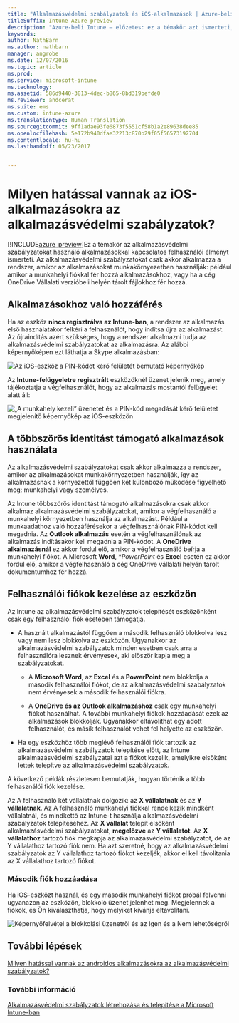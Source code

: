 ```yaml
---
title: "Alkalmazásvédelmi szabályzatok és iOS-alkalmazások | Azure-beli Intune – előzetes"
titleSuffix: Intune Azure preview
description: "Azure-beli Intune – előzetes: ez a témakör azt ismerteti, hogy milyen hatással vannak az iOS-alkalmazásokra az alkalmazásvédelmi szabályzatok."
keywords: 
author: NathBarn
ms.author: nathbarn
manager: angrobe
ms.date: 12/07/2016
ms.topic: article
ms.prod: 
ms.service: microsoft-intune
ms.technology: 
ms.assetid: 586d9440-3813-4dec-b865-8bd319befde0
ms.reviewer: andcerat
ms.suite: ems
ms.custom: intune-azure
ms.translationtype: Human Translation
ms.sourcegitcommit: 9ff1adae93fe6873f5551cf58b1a2e89638dee85
ms.openlocfilehash: 5e172b940dfae32213c870b29f05f56573192704
ms.contentlocale: hu-hu
ms.lasthandoff: 05/23/2017


---
```


# <a name="what-to-expect-when-your-ios-app-is-managed-by-app-protection-policies"></a>Milyen hatással vannak az iOS-alkalmazásokra az alkalmazásvédelmi szabályzatok?
[!INCLUDE[azure_preview](./includes/azure_preview.md)]Ez a témakör az alkalmazásvédelmi szabályzatokat használó alkalmazásokkal kapcsolatos felhasználói élményt ismerteti. Az alkalmazásvédelmi szabályzatokat csak akkor alkalmazza a rendszer, amikor az alkalmazásokat munkakörnyezetben használják: például amikor a munkahelyi fiókkal fér hozzá alkalmazásokhoz, vagy ha a cég OneDrive Vállalati verzióbeli helyén tárolt fájlokhoz fér hozzá.
##  <a name="accessing-apps"></a>Alkalmazásokhoz való hozzáférés

Ha az eszköz **nincs regisztrálva az Intune-ban**, a rendszer az alkalmazás első használatakor felkéri a felhasználót, hogy indítsa újra az alkalmazást.  Az újraindítás azért szükséges, hogy a rendszer alkalmazni tudja az alkalmazásvédelmi szabályzatokat az alkalmazásra. Az alábbi képernyőképen ezt láthatja a Skype alkalmazásban:


![Az iOS-eszköz a PIN-kódot kérő felületét bemutató képernyőkép](./media/ios-pin-prompt.png)

Az **Intune-felügyeletre regisztrált** eszközöknél üzenet jelenik meg, amely tájékoztatja a végfelhasználót, hogy az alkalmazás mostantól felügyelet alatt áll:

![„A munkahely kezeli” üzenetet és a PIN-kód megadását kérő felületet megjelenítő képernyőkép az iOS-eszközön](./media/ios-managed-devices-pin-prompt.png)

##  <a name="using-apps-with-multi-identity-support"></a>A többszörös identitást támogató alkalmazások használata

Az alkalmazásvédelmi szabályzatokat csak akkor alkalmazza a rendszer, amikor az alkalmazásokat munkakörnyezetben használják, így az alkalmazásnak a környezettől függően két különböző működése figyelhető meg: munkahelyi vagy személyes.  

Az Intune többszörös identitást támogató alkalmazásokra csak akkor alkalmaz alkalmazásvédelmi szabályzatokat, amikor a végfelhasználó a munkahelyi környezetben használja az alkalmazást.  Például a munkaadathoz való hozzáférésekor a végfelhasználónak PIN-kódot kell megadnia.  Az **Outlook alkalmazás** esetén a végfelhasználónak az alkalmazás indításakor kell megadnia a PIN-kódot. A **OneDrive alkalmazásnál** ez akkor fordul elő, amikor a végfelhasználó beírja a munkahelyi fiókot.  A Microsoft **Word**, **PowerPoint* és **Excel** esetén ez akkor fordul elő, amikor a végfelhasználó a cég OneDrive vállalati helyén tárolt dokumentumhoz fér hozzá.
##  <a name="managing-user-accounts-on-the-device"></a>Felhasználói fiókok kezelése az eszközön

Az Intune az alkalmazásvédelmi szabályzatok telepítését eszközönként csak egy felhasználói fiók esetében támogatja.

* A használt alkalmazástól függően a második felhasználó blokkolva lesz vagy nem lesz blokkolva az eszközön. Ugyanakkor az alkalmazásvédelmi szabályzatok minden esetben csak arra a felhasználóra lesznek érvényesek, aki először kapja meg a szabályzatokat.
  * A **Microsoft Word**, az **Excel** és a **PowerPoint** nem blokkolja a második felhasználói fiókot, de az alkalmazásvédelmi szabályzatok nem érvényesek a második felhasználói fiókra.  

  * A **OneDrive és az Outlook alkalmazáshoz** csak egy munkahelyi fiókot használhat.  A további munkahelyi fiókok hozzáadását ezek az alkalmazások blokkolják.  Ugyanakkor eltávolíthat egy adott felhasználót, és másik felhasználót vehet fel helyette az eszközön.

* Ha egy eszközhöz több meglévő felhasználói fiók tartozik az alkalmazásvédelmi szabályzatok telepítése előtt, az Intune alkalmazásvédelmi szabályzatai azt a fiókot kezelik, amelyikre elsőként lettek telepítve az alkalmazásvédelmi szabályzatok.


A következő példák részletesen bemutatják, hogyan történik a több felhasználói fiók kezelése.

Az A felhasználó két vállalatnak dolgozik: az **X vállalatnak** és az **Y vállalatnak**. Az A felhasználó munkahelyi fiókkal rendelkezik mindként vállalatnál, és mindkettő az Intune-t használja alkalmazásvédelmi szabályzatok telepítéséhez. Az **X vállalat** telepít elsőként alkalmazásvédelmi szabályzatokat, **megelőzve** az **Y vállalatot**. Az **X vállalathoz** tartozó fiók megkapja az alkalmazásvédelmi szabályzatot, de az Y vállalathoz tartozó fiók nem. Ha azt szeretné, hogy az alkalmazásvédelmi szabályzatok az Y vállalathoz tartozó fiókot kezeljék, akkor el kell távolítania az X vállalathoz tartozó fiókot.
### <a name="adding-a-second-account"></a>Második fiók hozzáadása

Ha iOS-eszközt használ, és egy második munkahelyi fiókot próbál felvenni ugyanazon az eszközön, blokkoló üzenet jelenhet meg.  Megjelennek a fiókok, és Ön kiválaszthatja, hogy melyiket kívánja eltávolítani.

![Képernyőfelvétel a blokkolási üzenetről és az Igen és a Nem lehetőségről](./media/ios-switch-user.PNG)

## <a name="next-steps"></a>További lépések
[Milyen hatással vannak az androidos alkalmazásokra az alkalmazásvédelmi szabályzatok?](app-protection-enabled-apps-android.md)
### <a name="see-also"></a>További információ
[Alkalmazásvédelmi szabályzatok létrehozása és telepítése a Microsoft Intune-ban](app-protection-policies.md)

